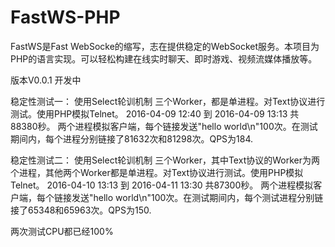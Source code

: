 # FastWS-PHP
FastWS是Fast WebSocke的缩写，志在提供稳定的WebSocket服务。本项目为PHP的语言实现。可以轻松构建在线实时聊天、即时游戏、视频流媒体播放等。

版本V0.0.1 开发中

稳定性测试一：
使用Select轮训机制
三个Worker，都是单进程。对Text协议进行测试。使用PHP模拟Telnet。
2016-04-09 12:40 到 2016-04-09 13:13 共88380秒。
两个进程模拟客户端，每个链接发送"hello world\n"100次。在测试期间内，每个进程分别链接了81632次和81298次。QPS为184.

稳定性测试二：
使用Select轮训机制
三个Worker，其中Text协议的Worker为两个进程，其他两个Worker都是单进程。对Text协议进行测试。使用PHP模拟Telnet。
2016-04-10 13:13 到 2016-04-11 13:30 共87300秒。
两个进程模拟客户端，每个链接发送"hello world\n"100次。在测试期间内，每个测试进程分别链接了65348和65963次。QPS为150.

两次测试CPU都已经100%
